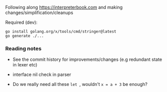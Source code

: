 Following along https://interpreterbook.com and making changes/simplification/cleanups


Required (dev):
```
go install golang.org/x/tools/cmd/stringer@latest
go generate ./...
```

### Reading notes

- See the commit history for improvements/changes (e.g redundant state in lexer etc)

- interface nil check in parser

- Do we really need all these `let `, wouldn't `x = a + 3` be enough?
